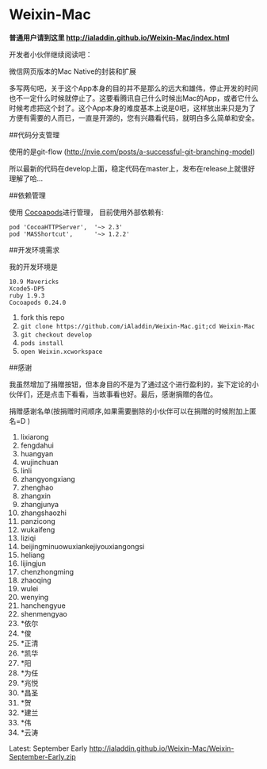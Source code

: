 Weixin-Mac
==========

**普通用户请到这里 http://ialaddin.github.io/Weixin-Mac/index.html**

开发者小伙伴继续阅读吧：

微信网页版本的Mac Native的封装和扩展

多写两句吧，关于这个App本身的目的并不是那么的远大和雄伟，停止开发的时间也不一定什么时候就停止了。这要看腾讯自己什么时候出Mac的App，或者它什么时候考虑把这个封了。这个App本身的难度基本上说是0吧，这样放出来只是为了方便有需要的人而已，一直是开源的，您有兴趣看代码，就明白多么简单和安全。

##代码分支管理

使用的是git-flow (http://nvie.com/posts/a-successful-git-branching-model)

所以最新的代码在develop上面，稳定代码在master上，发布在release上就很好理解了哈...

##依赖管理

使用 [Cocoapods](https://github.com/CocoaPods/CocoaPods)进行管理，
目前使用外部依赖有:

```
pod 'CocoaHTTPServer',	'~> 2.3'
pod 'MASShortcut',      '~> 1.2.2'
```

##开发环境需求

我的开发环境是

```
10.9 Mavericks
Xcode5-DP5
ruby 1.9.3
Cocoapods 0.24.0

```

1. fork this repo
2. `git clone https://github.com/iAladdin/Weixin-Mac.git;cd Weixin-Mac`
3. `git checkout develop`
4. `pods install`
5. `open Weixin.xcworkspace`

##感谢

我虽然增加了捐赠按钮，但本身目的不是为了通过这个进行盈利的，妄下定论的小伙伴们，还是点击下看看，当故事看也好。最后，感谢捐赠的各位。

捐赠感谢名单(按捐赠时间顺序,如果需要删除的小伙伴可以在捐赠的时候附加上匿名=D )

1. lixiarong
2. fengdahui
3. huangyan
4. wujinchuan
5. linli
6. zhangyongxiang
7. zhenghao
8. zhangxin
9. zhangjunya
10. zhangshaozhi
11. panzicong
12. wukaifeng
13. liziqi
14. beijingminuowuxiankejiyouxiangongsi
15. heliang
16. lijingjun
17. chenzhongming
18. zhaoqing
19. wulei
20. wenying
21. hanchengyue
22. shenmengyao
23. *依尔
24. *俊
25. *正清
26. *凯华
27. *阳
28. *为任
29. *兆悦
30. *昌圣
31. *贺
32. *建兰
33. *伟
34. *云涛
 
Latest:
September Early
http://ialaddin.github.io/Weixin-Mac/Weixin-September-Early.zip
